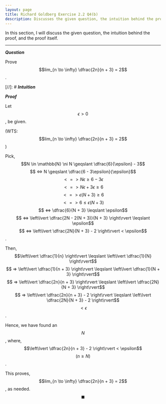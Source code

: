 ```yaml
---
layout: page
title: Richard Goldberg Exercise 2.2 Q4(b)
description: Discusses the given question, the intuition behind the proof, and the proof itself
---
```


In this section, I will discuss the given question, the intuition behind the proof, and the
proof itself.

---

_**Question**_

Prove $$lim_{n \to \infty} \dfrac{2n}{n + 3} = 2$$.

[//]: # _**Intuition**_

_**Proof**_

Let $$\epsilon > 0$$, be given.

(WTS: $$lim_{n \to \infty} \dfrac{2n}{n + 3} = 2$$)

Pick, $$N \in \mathbb{N} \ni N \geqslant \dfrac{6}{\epsilon} - 3$$
$$ <=> N \geqslant \dfrac{6 - 3\epsilon}{\epsilon}$$
$$ <=> N\epsilon \geqslant 6 - 3\epsilon$$ $$ <=> N\epsilon + 3\epsilon \geqslant 6$$
$$ <=> \epsilon(N + 3) \geqslant 6$$ $$ <=> 6 \leqslant \epsilon(N + 3)$$
$$ <=> \dfrac{6}{N + 3} \leqslant \epsilon$$
$$ <=> \left\lvert \dfrac{2N - 2(N + 3)}{N + 3} \right\rvert \leqslant \epsilon$$
$$ <=> \left\lvert \dfrac{2N}{N + 3} - 2 \right\rvert < \epsilon$$.

Then, $$\left\lvert \dfrac{1}{n} \right\rvert \leqslant \left\lvert \dfrac{1}{N} \right\rvert$$
$$ => \left\lvert \dfrac{1}{n + 3} \right\rvert \leqslant \left\lvert \dfrac{1}{N + 3} \right\rvert$$
$$ => \left\lvert \dfrac{2n}{n + 3} \right\rvert \leqslant \left\lvert \dfrac{2N}{N + 3} \right\rvert$$
$$ => \left\lvert \dfrac{2n}{n + 3} - 2 \right\rvert \leqslant \left\lvert \dfrac{2N}{N + 3} - 2 \right\rvert$$
$$ < \epsilon$$.

Hence, we have found an $$N$$, where, $$\left\lvert \dfrac{2n}{n + 3} - 2 \right\rvert < \epsilon$$
$$(n \geqslant N)$$.

This proves, $$lim_{n \to \infty} \dfrac{2n}{n + 3} = 2$$, as needed. $$\blacksquare$$

